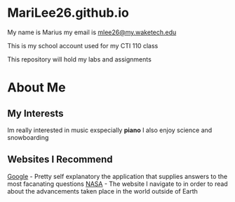 # MariLee26.github.io

My name is Marius my email is mlee26@my.waketech.edu

This is my school account used for my CTI 110 class

This repository will hold my labs and assignments 

# About Me

## My Interests
Im really interested in music exspecially **piano** I also enjoy science and snowboarding

## Websites I Recommend
[Google](www.google.com) - Pretty self explanatory the application that supplies answers to the most facanating questions 
[NASA](www.nasa.gov) - The website I navigate to in order to read about the advancements taken place in the world outside of Earth
